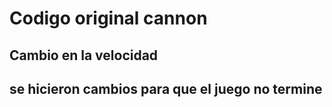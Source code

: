 # Codigo original cannon
## Cambio en la velocidad

## se hicieron cambios para que el juego no termine
